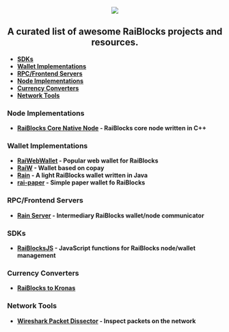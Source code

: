 <p align="center">
  <img src="https://i.imgur.com/CMUz7Ni.png"><b />
  <h2 align="center">A curated list of awesome RaiBlocks projects and resources.</h2>
</p>


* [SDKs](#SDKs)
* [Wallet Implementations](#WalletImplementations)
* [RPC/Frontend Servers](#RPCServers)
* [Node Implementations](#NodeImplementations)
* [Currency Converters](#RaiBlocksCurrencyConverters)
* [Network Tools](#NetworkTools)



### Node Implementations
<a name="NodeImplementations"></a>
* [RaiBlocks Core Native Node](https://github.com/clemahieu/raiblocks) - RaiBlocks core node written in C++


### Wallet Implementations
<a name="WalletImplementations"></a>
* [RaiWebWallet](https://github.com/jaimehgb/RaiWebWallet) - Popular web wallet for RaiBlocks
* [RaiW](https://github.com/gokr/raiw) - Wallet based on copay
* [Rain](https://github.com/thehen101/Rain) - A light RaiBlocks wallet written in Java
* [rai-paper](https://github.com/Blootoon/rai-paper) - Simple paper wallet fo RaiBlocks

### RPC/Frontend Servers
<a name="RPCServers"></a>
* [Rain Server](https://github.com/thehen101/RainServer) - Intermediary RaiBlocks wallet/node communicator


### SDKs
<a name="SDKs"></a>
* [RaiBlocksJS](https://github.com/jaimehgb/RaiBlocksJS) - JavaScript functions for RaiBlocks node/wallet management

### Currency Converters
<a name="RaiBlocksCurrencyConverters"></a>
* [RaiBlocks to Kronas](http://raiw.krampe.se/value.html?currency=raiblocks&to=sek&value=123)

### Network Tools
<a name="NetworkTools"></a>
* [Wireshark Packet Dissector](https://gist.github.com/slact/63571aad31d8f445ac045391a7857ef5) - Inspect packets on the network


